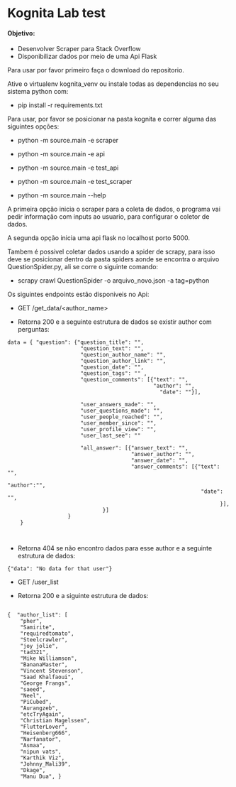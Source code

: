 # Kognita Lab test
#### Objetivo:
* Desenvolver Scraper para Stack Overflow
* Disponibilizar dados por meio de uma Api Flask

Para usar por favor primeiro faça o download do repositorio.

Ative o virtualenv kognita_venv ou instale todas as dependencias no seu sistema python com:
* pip install -r requirements.txt

Para usar, por favor se posicionar na pasta kognita e correr alguma das siguintes opções:

*   python -m source.main -e scraper

*   python -m source.main -e api

*   python -m source.main -e test_api

*   python -m source.main -e test_scraper

*   python -m source.main --help

A primeira opção inicia o scraper para a coleta de dados, o programa vai pedir informação com inputs ao usuario, 
para configurar o coletor de dados.

A segunda opção inicia uma api flask no localhost porto 5000.

Tambem é possivel coletar dados usando a spider de scrapy, para isso deve se posicionar dentro da pasta spiders aonde se encontra o arquivo QuestionSpider.py,
ali se corre o siguinte comando:

* scrapy crawl QuestionSpider -o arquivo_novo.json -a tag=python


Os siguintes endpoints estão disponiveis no Api:
* GET /get_data/<author_name>

* Retorna 200 e a seguinte estrutura de dados se existir author com perguntas:


```
data = { "question": {"question_title": "",
                       "question_text": "",
                       "question_author_name": "",
                       "question_author_link": "",
                       "question_date": "",
                       "question_tags": "" ,
                       "question_comments": [{"text": "",
                                              "author": "",
                                                "date": ""}],
											          
                       "user_answers_made": "",
                       "user_questions_made": "",
                       "user_people_reached": "",
                       "user_member_since": "",
                       "user_profile_view": "",
                       "user_last_see": ""			          
          				      
                       "all_answer": [{"answer_text": "",
                                       "answer_author": "",
                                       "answer_date": "",
                                       "answer_comments": [{"text": "",
                                                             "author":"",
                                                             "date": "",
												 			       }],
                        	  }]
                   }
    }



```
* Retorna 404 se não encontro dados para esse author e a seguinte estrutura de dados:

```
{"data": "No data for that user"}
```

* GET /user_list

* Retorna 200 e a siguinte estrutura de dados:

```

{  "author_list": [
    "pher", 
    "Samirite", 
    "requiredtomato", 
    "Steelcrawler", 
    "joy jolie", 
    "tad321", 
    "Mike Williamson", 
    "BananaMaster", 
    "Vincent Stevenson", 
    "Saad Khalfaoui", 
    "George Frangs", 
    "saeed", 
    "Neel", 
    "PiCubed", 
    "Aurangzeb", 
    "etcTryAgain", 
    "Christian Magelssen", 
    "FlutterLover", 
    "Heisenberg666", 
    "Narfanator", 
    "Asmaa", 
    "nipun vats", 
    "Karthik Viz", 
    "Johnny_Mali39", 
    "Dkage", 
    "Manu Dua", }
    
    
```
